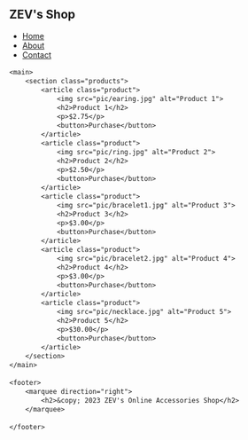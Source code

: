 <!DOCTYPE html>
<html lang="en">
<head>
    <meta charset="UTF-8">
    <meta name="viewport" content="width=device-width, initial-scale=1.0">
    <link rel="stylesheet" href="styles.css">
</head>
<body>
    <div class="header">
        <h2>ZEV's Shop</h2>
        <nav>
            <ul>
                <li><a href="index.html">Home</a></li>
                <li><a href="about.html">About</a></li>
                <li><a href="http://t.me/Silly_nang">Contact</a></li>
            </ul>
        </nav>
    </header>

    <main>
        <section class="products">
            <article class="product">
                <img src="pic/earing.jpg" alt="Product 1">
                <h2>Product 1</h2>
                <p>$2.75</p>
                <button>Purchase</button>
            </article>
            <article class="product">
                <img src="pic/ring.jpg" alt="Product 2">
                <h2>Product 2</h2>
                <p>$2.50</p>
                <button>Purchase</button>
            </article>
            <article class="product">
                <img src="pic/bracelet1.jpg" alt="Product 3">
                <h2>Product 3</h2>
                <p>$3.00</p>
                <button>Purchase</button>
            </article>
            <article class="product">
                <img src="pic/bracelet2.jpg" alt="Product 4">
                <h2>Product 4</h2>
                <p>$3.00</p>
                <button>Purchase</button>
            </article>
            <article class="product">
                <img src="pic/necklace.jpg" alt="Product 5">
                <h2>Product 5</h2>
                <p>$30.00</p>
                <button>Purchase</button>
            </article>
        </section>
    </main>

    <footer>
        <marquee direction="right">
            <h2>&copy; 2023 ZEV's Online Accessories Shop</h2>
        </marquee>

    </footer>
</body>
</html>
